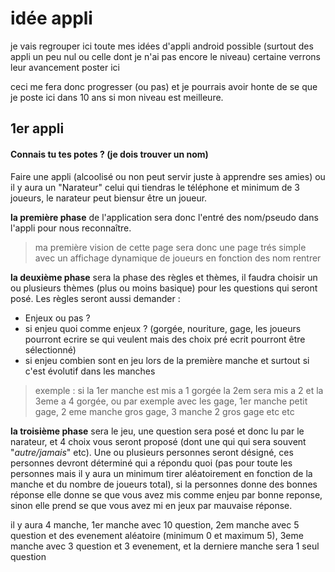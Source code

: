 # idée appli

je vais regrouper ici toute mes idées d'appli android possible (surtout des appli un peu nul ou celle dont je n'ai pas encore le niveau) certaine verrons leur avancement poster ici

ceci me fera donc progresser (ou pas) et je pourrais avoir honte de se que je poste ici dans 10 ans si mon niveau est meilleure.

## 1er appli

#### Connais tu tes potes ? (je dois trouver un nom)

  Faire une appli (alcoolisé ou non peut servir juste à apprendre ses amies) ou il y aura un "Narateur" celui qui tiendras le téléphone et minimum de 3 joueurs, le narateur peut biensur être un joueur. 

__la première phase__ de l'application sera donc l'entré des nom/pseudo dans l'appli pour nous reconnaître.
> ma première vision de cette page sera donc une page trés simple avec un affichage dynamique de joueurs en fonction des nom rentrer

__la deuxième phase__ sera la phase des règles et thèmes, il faudra choisir un ou plusieurs thèmes (plus ou moins basique) pour les questions qui seront posé. Les règles seront aussi demander :
* Enjeux ou pas ? 
* si enjeu quoi comme enjeux ? (gorgée, nouriture, gage, les joueurs pourront ecrire se qui veulent mais des choix pré ecrit pourront être sélectionné)
* si enjeu combien sont en jeu lors de la première manche et surtout si c'est évolutif dans les manches
> exemple : si la 1er manche est mis a 1 gorgée la 2em sera mis a 2 et la 3eme a 4 gorgée, ou par exemple avec les gage, 1er manche petit gage, 2 eme manche gros gage, 3 manche 2 gros gage etc etc

__la troisième phase__ sera le jeu, une question sera posé et donc lu par le narateur, et 4 choix vous seront proposé (dont une qui qui sera souvent "_autre/jamais_" etc). Une ou plusieurs personnes seront désigné, ces personnes devront déterminé qui a répondu quoi (pas pour toute les personnes mais il y aura un minimum tirer aléatoirement en fonction de la manche et du nombre de joueurs total), si la personnes donne des bonnes réponse elle donne se que vous avez mis comme enjeu par bonne reponse, sinon elle prend se que vous avez mi en jeux par mauvaise réponse. 

il y aura 4 manche, 1er manche avec 10 question, 2em manche avec 5 question et des evenement aléatoire (minimum 0 et maximum 5), 3eme manche avec 3 question et 3 evenement, et la derniere manche sera 1 seul question 
